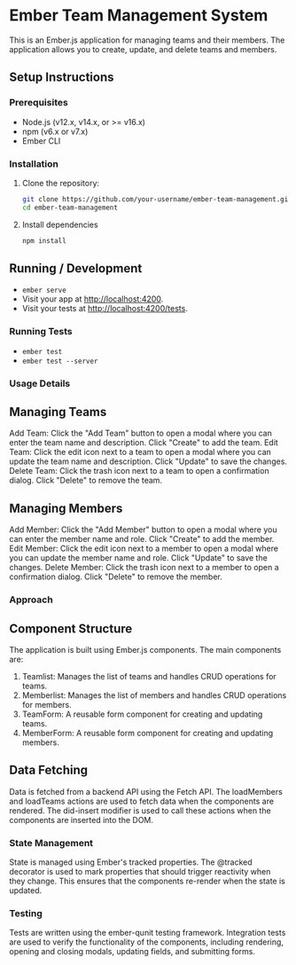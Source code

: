 # Ember Team Management System

This is an Ember.js application for managing teams and their members. The application allows you to create, update, and delete teams and members.

## Setup Instructions

### Prerequisites

- Node.js (v12.x, v14.x, or >= v16.x)
- npm (v6.x or v7.x)
- Ember CLI

### Installation

1. Clone the repository:

   ```sh
   git clone https://github.com/your-username/ember-team-management.git
   cd ember-team-management
   ```
2. Install dependencies
   ```sh
   npm install
   ```

## Running / Development

* `ember serve`
* Visit your app at [http://localhost:4200](http://localhost:4200).
* Visit your tests at [http://localhost:4200/tests](http://localhost:4200/tests).

### Running Tests

* `ember test`
* `ember test --server`

### Usage Details
## Managing Teams
Add Team: Click the "Add Team" button to open a modal where you can enter the team name and description. Click "Create" to add the team.
Edit Team: Click the edit icon next to a team to open a modal where you can update the team name and description. Click "Update" to save the changes.
Delete Team: Click the trash icon next to a team to open a confirmation dialog. Click "Delete" to remove the team.
## Managing Members
Add Member: Click the "Add Member" button to open a modal where you can enter the member name and role. Click "Create" to add the member.
Edit Member: Click the edit icon next to a member to open a modal where you can update the member name and role. Click "Update" to save the changes.
Delete Member: Click the trash icon next to a member to open a confirmation dialog. Click "Delete" to remove the member.

### Approach
## Component Structure
The application is built using Ember.js components. The main components are:
1. Teamlist: Manages the list of teams and handles CRUD operations for teams.
2. Memberlist: Manages the list of members and handles CRUD operations for members.
3. TeamForm: A reusable form component for creating and updating teams.
4. MemberForm: A reusable form component for creating and updating members.

## Data Fetching
Data is fetched from a backend API using the Fetch API. The loadMembers and loadTeams actions are used to fetch data when the components are rendered. The did-insert modifier is used to call these actions when the components are inserted into the DOM.

### State Management
State is managed using Ember's tracked properties. The @tracked decorator is used to mark properties that should trigger reactivity when they change. This ensures that the components re-render when the state is updated.

### Testing
Tests are written using the ember-qunit testing framework. Integration tests are used to verify the functionality of the components, including rendering, opening and closing modals, updating fields, and submitting forms.


